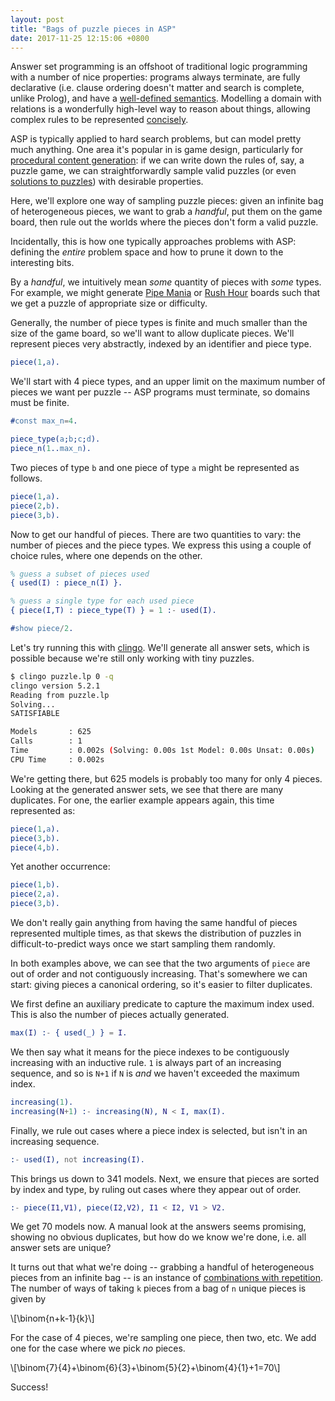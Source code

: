 ```yaml
---
layout: post
title: "Bags of puzzle pieces in ASP"
date: 2017-11-25 12:15:06 +0800
---
```


Answer set programming is an offshoot of traditional logic programming with a number of nice properties: programs always terminate, are fully declarative (i.e. clause ordering doesn't matter and search is complete, unlike Prolog), and have a [well-defined semantics](https://en.wikipedia.org/wiki/Stable_model_semantics). Modelling a domain with relations is a wonderfully high-level way to reason about things, allowing complex rules to be represented [concisely](https://en.wikipedia.org/wiki/Answer_set_programming#Examples_of_ASP_programs).

ASP is typically applied to hard search problems, but can model pretty much anything. One area it's popular in is game design, particularly for [procedural content generation](https://adamsmith.as/papers/tciaig-asp4pcg.pdf): if we can write down the rules of, say, a puzzle game, we can straightforwardly sample valid puzzles (or even [solutions to puzzles](https://adamsmith.as/papers/fdg2013_shortcuts.pdf)) with desirable properties.

Here, we'll explore one way of sampling puzzle pieces: given an infinite bag of heterogeneous pieces, we want to grab a _handful_, put them on the game board, then rule out the worlds where the pieces don't form a valid puzzle.

Incidentally, this is how one typically approaches problems with ASP: defining the _entire_ problem space and how to prune it down to the interesting bits.

By a _handful_, we intuitively mean _some_ quantity of pieces with _some_ types. For example, we might generate [Pipe Mania](https://en.wikipedia.org/wiki/Pipe_Mania) or [Rush Hour](https://en.wikipedia.org/wiki/Rush_Hour_(puzzle)) boards such that we get a puzzle of appropriate size or difficulty.

Generally, the number of piece types is finite and much smaller than the size of the game board, so we'll want to allow duplicate pieces. We'll represent pieces very abstractly, indexed by an identifier and piece type.

```erlang
piece(1,a).
```

We'll start with 4 piece types, and an upper limit on the maximum number of pieces we want per puzzle -- ASP programs must terminate, so domains must be finite.

```erlang
#const max_n=4.

piece_type(a;b;c;d).
piece_n(1..max_n).
```

Two pieces of type `b` and one piece of type `a` might be represented as follows.

```erlang
piece(1,a).
piece(2,b).
piece(3,b).
```

Now to get our handful of pieces. There are two quantities to vary: the number of pieces and the piece types. We express this using a couple of choice rules, where one depends on the other.

```erlang
% guess a subset of pieces used
{ used(I) : piece_n(I) }.

% guess a single type for each used piece
{ piece(I,T) : piece_type(T) } = 1 :- used(I).

#show piece/2.
```

Let's try running this with [clingo](https://potassco.org/clingo/run/). We'll generate all answer sets, which is possible because we're still only working with tiny puzzles.

```sh
$ clingo puzzle.lp 0 -q
clingo version 5.2.1
Reading from puzzle.lp
Solving...
SATISFIABLE

Models       : 625
Calls        : 1
Time         : 0.002s (Solving: 0.00s 1st Model: 0.00s Unsat: 0.00s)
CPU Time     : 0.002s
```

We're getting there, but 625 models is probably too many for only 4 pieces. Looking at the generated answer sets, we see that there are many duplicates. For one, the earlier example appears again, this time represented as:

```erlang
piece(1,a).
piece(3,b).
piece(4,b).
```

Yet another occurrence:

```erlang
piece(1,b).
piece(2,a).
piece(3,b).
```

We don't really gain anything from having the same handful of pieces represented multiple times, as that skews the distribution of puzzles in difficult-to-predict ways once we start sampling them randomly.

In both examples above, we can see that the two arguments of `piece` are out of order and not contiguously increasing. That's somewhere we can start: giving pieces a canonical ordering, so it's easier to filter duplicates.

We first define an auxiliary predicate to capture the maximum index used. This is also the number of pieces actually generated.

```erlang
max(I) :- { used(_) } = I.
```

We then say what it means for the piece indexes to be contiguously increasing with an inductive rule. `1` is always part of an increasing sequence, and so is `N+1` if `N` is _and_ we haven't exceeded the maximum index.

```erlang
increasing(1).
increasing(N+1) :- increasing(N), N < I, max(I).
```

Finally, we rule out cases where a piece index is selected, but isn't in an increasing sequence.

```erlang
:- used(I), not increasing(I).
```

This brings us down to 341 models. Next, we ensure that pieces are sorted by index and type, by ruling out cases where they appear out of order.

```erlang
:- piece(I1,V1), piece(I2,V2), I1 < I2, V1 > V2.
```

We get 70 models now. A manual look at the answers seems promising, showing no obvious duplicates, but how do we know we're done, i.e. all answer sets are unique?

It turns out that what we're doing -- grabbing a handful of heterogeneous pieces from an infinite bag -- is an instance of [combinations with repetition](https://en.wikipedia.org/wiki/Combination#Number_of_combinations_with_repetition). The number of ways of taking `k` pieces from a bag of `n` unique pieces is given by

\\[\binom{n+k-1}{k}\\]

For the case of 4 pieces, we're sampling one piece, then two, etc. We add one for the case where we pick _no_ pieces.

\\[\binom{7}{4}+\binom{6}{3}+\binom{5}{2}+\binom{4}{1}+1=70\\]

Success!
